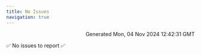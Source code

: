 ```yaml
---
title: No Issues
navigation: true
---
```


<p style="text-align:right;color:#cccs">
Generated Mon, 04 Nov 2024 12:42:31 GMT
</p>
<p>✅ No issues to report ✅</p>




